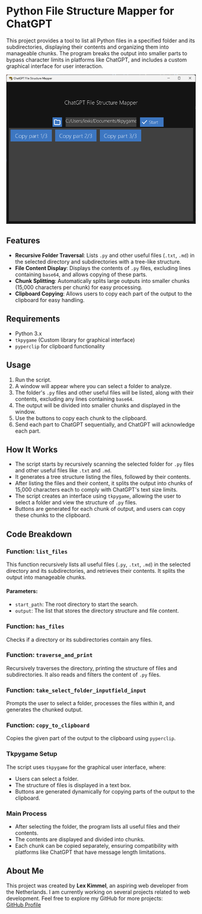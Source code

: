 # Python File Structure Mapper for ChatGPT

This project provides a tool to list all Python files in a specified folder and its subdirectories, displaying their contents and organizing them into manageable chunks. The program breaks the output into smaller parts to bypass character limits in platforms like ChatGPT, and includes a custom graphical interface for user interaction.

![Screenshot](Screenshot%202024-12-14%20234738.png)

## Features

- **Recursive Folder Traversal**: Lists `.py` and other useful files (`.txt`, `.md`) in the selected directory and subdirectories with a tree-like structure.
- **File Content Display**: Displays the contents of `.py` files, excluding lines containing `base64`, and allows copying of these parts.
- **Chunk Splitting**: Automatically splits large outputs into smaller chunks (15,000 characters per chunk) for easy processing.
- **Clipboard Copying**: Allows users to copy each part of the output to the clipboard for easy handling.

## Requirements

- Python 3.x
- `tkpygame` (Custom library for graphical interface)
- `pyperclip` for clipboard functionality

## Usage

1. Run the script.
2. A window will appear where you can select a folder to analyze.
3. The folder's `.py` files and other useful files will be listed, along with their contents, excluding any lines containing `base64`.
4. The output will be divided into smaller chunks and displayed in the window.
5. Use the buttons to copy each chunk to the clipboard.
6. Send each part to ChatGPT sequentially, and ChatGPT will acknowledge each part.

## How It Works

- The script starts by recursively scanning the selected folder for `.py` files and other useful files like `.txt` and `.md`.
- It generates a tree structure listing the files, followed by their contents.
- After listing the files and their content, it splits the output into chunks of 15,000 characters each to comply with ChatGPT's text size limits.
- The script creates an interface using `tkpygame`, allowing the user to select a folder and view the structure of `.py` files.
- Buttons are generated for each chunk of output, and users can copy these chunks to the clipboard.

## Code Breakdown

### Function: `list_files`
This function recursively lists all useful files (`.py`, `.txt`, `.md`) in the selected directory and its subdirectories, and retrieves their contents. It splits the output into manageable chunks.

#### Parameters:
- `start_path`: The root directory to start the search.
- `output`: The list that stores the directory structure and file content.

### Function: `has_files`
Checks if a directory or its subdirectories contain any files.

### Function: `traverse_and_print`
Recursively traverses the directory, printing the structure of files and subdirectories. It also reads and filters the content of `.py` files.

### Function: `take_select_folder_inputfield_input`
Prompts the user to select a folder, processes the files within it, and generates the chunked output.

### Function: `copy_to_clipboard`
Copies the given part of the output to the clipboard using `pyperclip`.

### Tkpygame Setup
The script uses `tkpygame` for the graphical user interface, where:
- Users can select a folder.
- The structure of files is displayed in a text box.
- Buttons are generated dynamically for copying parts of the output to the clipboard.

### Main Process
- After selecting the folder, the program lists all useful files and their contents.
- The contents are displayed and divided into chunks.
- Each chunk can be copied separately, ensuring compatibility with platforms like ChatGPT that have message length limitations.

## About Me
This project was created by **Lex Kimmel**, an aspiring web developer from the Netherlands. I am currently working on several projects related to web development. Feel free to explore my GitHub for more projects:  
[GitHub Profile](https://github.com/Lexxnl)

